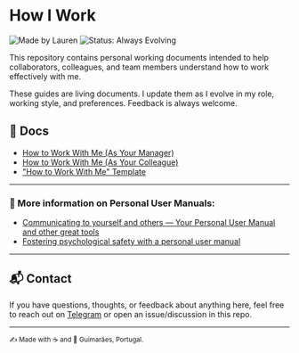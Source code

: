 # How I Work

![Made by Lauren](https://img.shields.io/badge/Made%20by-Lauren-blueviolet)
![Status: Always Evolving](https://img.shields.io/badge/Status-Always%20Evolving-orange)

This repository contains personal working documents intended to help collaborators, colleagues, and team members understand how to work effectively with me.

These guides are living documents. I update them as I evolve in my role, working style, and preferences. Feedback is always welcome.

## 📄 Docs

- [How to Work With Me (As Your Manager)](./how-to-work-with-me-as-your-manager.md)
- [How to Work With Me (As Your Colleague)](./how-to-work-with-me-as-your-colleague.md)
- ["How to Work With Me" Template](./how-to-work-with-me-template.md)

---
### 📖 More information on Personal User Manuals:
- [Communicating to yourself and others — Your Personal User Manual and other great tools](https://medium.com/10x-curiosity/communicating-to-yourself-and-others-your-personal-user-manual-and-other-great-tools-cb015400ee02)
- [Fostering psychological safety with a personal user manual](https://nesslabs.com/personal-user-manual)
---

## 📬 Contact

If you have questions, thoughts, or feedback about anything here, feel free to reach out on [Telegram](https://t.me/lolocoding) or open an issue/discussion in this repo.

---

<sub>✍️ Made with ☕ and 🌊 Guimarães, Portugal.</sub>

